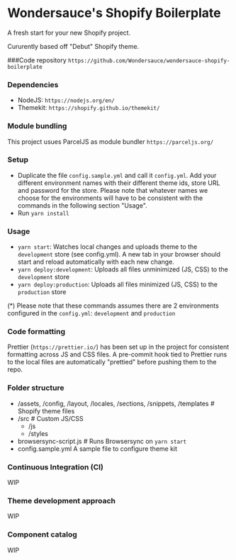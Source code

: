 # Wondersauce's Shopify Boilerplate

A fresh start for your new Shopify project.

Cururently based off "Debut" Shopify theme.

###Code repository
`https://github.com/Wondersauce/wondersauce-shopify-boilerplate`

### Dependencies

- NodeJS: `https://nodejs.org/en/`
- Themekit: `https://shopify.github.io/themekit/`

### Module bundling

This project usues ParcelJS as module bundler `https://parceljs.org/`

### Setup

- Duplicate the file `config.sample.yml` and call it `config.yml`. Add your different environment names with their different theme ids, store URL and password for the store. Please note that whatever names we choose for the environments will have to be consistent with the commands in the following section "Usage".
- Run `yarn install`

### Usage

- `yarn start`: Watches local changes and uploads theme to the `development` store (see config.yml). A new tab in your browser should start and reload automatically with each new change.
- `yarn deploy:development`: Uploads all files unminimized (JS, CSS) to the `development` store
- `yarn deploy:production`: Uploads all files minimized (JS, CSS) to the `production` store

(\*) Please note that these commands assumes there are 2 environments configured in the `config.yml`: `development` and `production`

### Code formatting

Prettier (`https://prettier.io/`) has been set up in the project for consistent formatting across JS and CSS files. A pre-commit hook tied to Prettier runs to the local files are automatically "prettied" before pushing them to the repo.

### Folder structure

- /assets, /config, /layout, /locales, /sections, /snippets, /templates # Shopify theme files
- /src # Custom JS/CSS
  - /js
  - /styles
- browsersync-script.js # Runs Browsersync on `yarn start`
- config.sample.yml A sample file to configure theme kit

### Continuous Integration (CI)

WIP

### Theme development approach

WIP

### Component catalog

WIP
